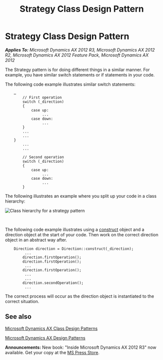 ﻿---
title: Strategy Class Design Pattern
TOCTitle: Strategy
ms:assetid: 04c3e9d4-646f-4da1-9b7a-e702ba057325
ms:mtpsurl: https://msdn.microsoft.com/en-us/library/Aa500295(v=AX.60)
ms:contentKeyID: 35240262
ms.date: 05/18/2015
mtps_version: v=AX.60
---

# Strategy Class Design Pattern 


_**Applies To:** Microsoft Dynamics AX 2012 R3, Microsoft Dynamics AX 2012 R2, Microsoft Dynamics AX 2012 Feature Pack, Microsoft Dynamics AX 2012_

The Strategy pattern is for doing different things in a similar manner. For example, you have similar switch statements or if statements in your code.

The following code example illustrates similar switch statements:
```X++  
    …
        // First operation
        switch (_direction)
        {
            case up:
                 ...
            case down:
                 ...
        }
        ...
        ...
    }
        ...
        ...
    
        // Second operation
        switch (_direction)
        {
            case up:
                 ...
            case down:
                 ...
        }
```
The following illustrates an example where you split up your code in a class hierarchy:

![Class hierarchy for a strategy pattern](images/Aa500295.ClassModelExample1(en-us,AX.60).gif "Class hierarchy for a strategy pattern")

 

The following code example illustrates using a [construct](best-practices-for-static-construct-methods.md) object and a direction object at the start of your code. Then work on the correct direction object in an abstract way after.
```X++  
    Direction direction = Direction::construct(_direction);
         ...
        direction.firstOperation();
        direction.firstOperation();
         ...
        direction.firstOperation();
         ...
         ...
        direction.secondOperation();
         ...
```
The correct process will occur as the direction object is instantiated to the correct situation.

## See also

[Microsoft Dynamics AX Class Design Patterns](microsoft-dynamics-ax-class-design-patterns.md)

[Microsoft Dynamics AX Design Patterns](microsoft-dynamics-ax-design-patterns.md)

  
**Announcements:** New book: "Inside Microsoft Dynamics AX 2012 R3" now available. Get your copy at the [MS Press Store](https://www.microsoftpressstore.com/store/inside-microsoft-dynamics-ax-2012-r3-9780735685109).

